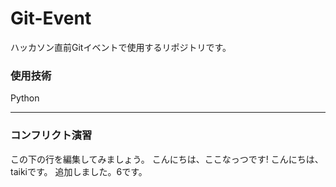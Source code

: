 # Git-Event

ハッカソン直前Gitイベントで使用するリポジトリです。

### 使用技術
Python

---
### コンフリクト演習
この下の行を編集してみましょう。
こんにちは、ここなっつです!
こんにちは、taikiです。
追加しました。6です。
